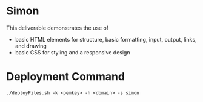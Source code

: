 # Simon

This deliverable demonstrates the use of 

* basic HTML elements for structure, basic formatting, input, output, links, and drawing
* basic CSS for styling and a responsive design

# Deployment Command

```
./deployFiles.sh -k <pemkey> -h <domain> -s simon
```
